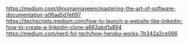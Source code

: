 https://medium.com/@nomannayeem/mastering-the-art-of-software-documentation-a06aa5d7e697 \
https://itechscripts.medium.com/how-to-launch-a-website-like-linkedin-how-to-create-a-linkedin-clone-a683abd1a894 \
https://medium.com/nerd-for-tech/how-heroku-works-7b342a2ce066
